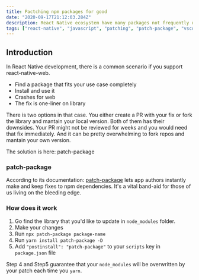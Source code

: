 ```yaml
---
title: Pactching npm packages for good
date: "2020-09-17T21:12:03.284Z"
description: React Native ecosystem have many packages not frequently updated and I will work through how to bandaid those packages
tags: ["react-native", "javascript", "patching", "patch-package", "vscode", "microsoft"]
---
```


## Introduction

In React Native development, there is a common scenario if you support react-native-web. 

- Find a package that fits your use case completely
- Install and use it
- Crashes for web
- The fix is one-liner on library

There is two options in that case. You either create a PR with your fix or fork the library and mantain your local version. Both of them has their downsides. Your PR might not be reviewed for weeks and you would need that fix immediately. And it can be pretty overwhelming to fork repos and mantain your own version. 

The solution is here: patch-package

### patch-package

According to its documentation: [patch-package](https://www.npmjs.com/package/patch-package) lets app authors instantly make and keep fixes to npm dependencies. It's a vital band-aid for those of us living on the bleeding edge.

### How does it work

1. Go find the library that you'd like to update in `node_modules` folder. 
2. Make your changes
3. Run `npx patch-package package-name`
4. Run `yarn install patch-package -D`
5. Add `"postinstall": "patch-package"` to your `scripts` key in `package.json` file

Step 4 and Step5 guarantee that your `node_modules` will be overwritten by your patch each time you `yarn`.